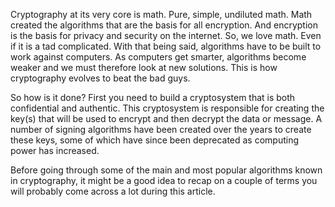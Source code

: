 Cryptography at its very core is math. Pure, simple, undiluted math. Math created the algorithms that are the basis for all encryption. And encryption is the basis for privacy and security on the internet. So, we love math. Even if it is a tad complicated. With that being said, algorithms have to be built to work against computers. As computers get smarter, algorithms become weaker and we must therefore look at new solutions. This is how cryptography evolves to beat the bad guys.

So how is it done? First you need to build a cryptosystem that is both confidential and authentic. This cryptosystem is responsible for creating the key(s) that will be used to encrypt and then decrypt the data or message. A number of signing algorithms have been created over the years to create these keys, some of which have since been deprecated as computing power has increased. 

Before going through some of the main and most popular algorithms known in cryptography, it might be a good idea to recap on a couple of terms you will probably come across a lot during this article.
